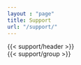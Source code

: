 ```yaml
---
layout : "page"
title: Support
url: "/support/"
---
```

<div>
{{< support/header >}}
<section class="row section-default">
  <div class="small-12 ">
    {{< support/group >}}
  </div>
</section>
</div>
